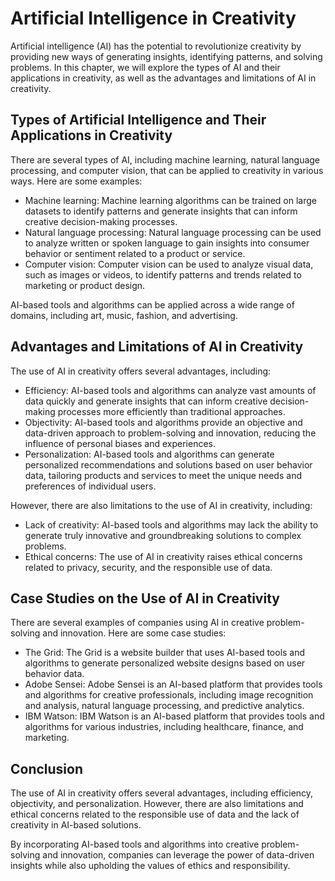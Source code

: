 Artificial Intelligence in Creativity
=====================================

Artificial intelligence (AI) has the potential to revolutionize creativity by providing new ways of generating insights, identifying patterns, and solving problems. In this chapter, we will explore the types of AI and their applications in creativity, as well as the advantages and limitations of AI in creativity.

Types of Artificial Intelligence and Their Applications in Creativity
---------------------------------------------------------------------

There are several types of AI, including machine learning, natural language processing, and computer vision, that can be applied to creativity in various ways. Here are some examples:

* Machine learning: Machine learning algorithms can be trained on large datasets to identify patterns and generate insights that can inform creative decision-making processes.
* Natural language processing: Natural language processing can be used to analyze written or spoken language to gain insights into consumer behavior or sentiment related to a product or service.
* Computer vision: Computer vision can be used to analyze visual data, such as images or videos, to identify patterns and trends related to marketing or product design.

AI-based tools and algorithms can be applied across a wide range of domains, including art, music, fashion, and advertising.

Advantages and Limitations of AI in Creativity
----------------------------------------------

The use of AI in creativity offers several advantages, including:

* Efficiency: AI-based tools and algorithms can analyze vast amounts of data quickly and generate insights that can inform creative decision-making processes more efficiently than traditional approaches.
* Objectivity: AI-based tools and algorithms provide an objective and data-driven approach to problem-solving and innovation, reducing the influence of personal biases and experiences.
* Personalization: AI-based tools and algorithms can generate personalized recommendations and solutions based on user behavior data, tailoring products and services to meet the unique needs and preferences of individual users.

However, there are also limitations to the use of AI in creativity, including:

* Lack of creativity: AI-based tools and algorithms may lack the ability to generate truly innovative and groundbreaking solutions to complex problems.
* Ethical concerns: The use of AI in creativity raises ethical concerns related to privacy, security, and the responsible use of data.

Case Studies on the Use of AI in Creativity
-------------------------------------------

There are several examples of companies using AI in creative problem-solving and innovation. Here are some case studies:

* The Grid: The Grid is a website builder that uses AI-based tools and algorithms to generate personalized website designs based on user behavior data.
* Adobe Sensei: Adobe Sensei is an AI-based platform that provides tools and algorithms for creative professionals, including image recognition and analysis, natural language processing, and predictive analytics.
* IBM Watson: IBM Watson is an AI-based platform that provides tools and algorithms for various industries, including healthcare, finance, and marketing.

Conclusion
----------

The use of AI in creativity offers several advantages, including efficiency, objectivity, and personalization. However, there are also limitations and ethical concerns related to the responsible use of data and the lack of creativity in AI-based solutions.

By incorporating AI-based tools and algorithms into creative problem-solving and innovation, companies can leverage the power of data-driven insights while also upholding the values of ethics and responsibility.
